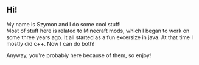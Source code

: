 ## Hi! 
My name is Szymon and I do some cool stuff!  
Most of stuff here is related to Minecraft mods, which I began to work on some three years ago. It all started as a fun excersize in java. At that time I mostly did c++. Now I can do both!

Anyway, you're probably here because of them, so enjoy!

